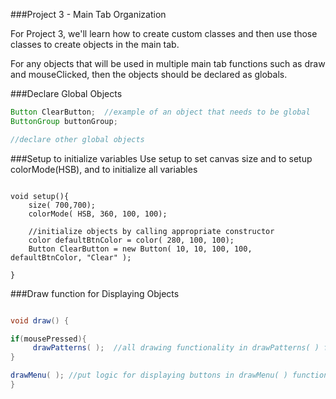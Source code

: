 ###Project 3 - Main Tab Organization

For Project 3, we'll learn how to create custom classes and then use those classes to create objects in the main tab.

For any objects that will be used in multiple main tab functions such as draw and mouseClicked, then the objects should be declared as globals.

###Declare Global Objects

```java
Button ClearButton;  //example of an object that needs to be global
ButtonGroup buttonGroup;

//declare other global objects
```

###Setup to initialize variables
Use setup to set canvas size and to setup colorMode(HSB), and to initialize all variables

```

void setup(){
    size( 700,700);
    colorMode( HSB, 360, 100, 100);
    
    //initialize objects by calling appropriate constructor
    color defaultBtnColor = color( 280, 100, 100);
    Button ClearButton = new Button( 10, 10, 100, 100, defaultBtnColor, "Clear" ); 

}
```

###Draw function for Displaying Objects



```java

void draw() {

if(mousePressed){
     drawPatterns( );  //all drawing functionality in drawPatterns( ) function
} 

drawMenu( ); //put logic for displaying buttons in drawMenu( ) function
}


```

